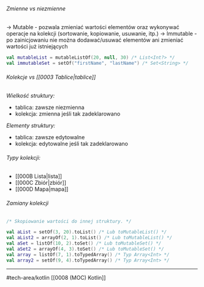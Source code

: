 ###### Zmienne vs niezmienne

→ Mutable - pozwala zmieniać wartości elementów oraz wykonywać operacje na kolekcji (sortowanie, kopiowanie, usuwanie, itp.)
 → Immutable - po zainicjowaniu nie można dodawać/usuwać elementów ani zmieniać wartości już istniejących
 ```kotlin
 val mutableList = mutableListOf(20, null, 30) /* List<Int?> */
 val immutableSet = setOf("firstName", "lastName") /* Set<String> */
 ```
 
###### Kolekcje vs [[0003 Tablice|tablice]]

_Wielkość struktury:_
- tablica: zawsze niezmienna
- kolekcja: zmienna jeśli tak zadeklarowano

_Elementy struktury:_
- tablica: zawsze edytowalne
- kolekcja: edytowalne jeśli tak zadeklarowano

###### Typy kolekcji:
- [[000B Lista|lista]]
- [[000C Zbiór|zbiór]]
- [[000D Mapa|mapa]]

###### Zamiany kolekcji
```kotlin
/* Skopiowanie wartości do innej struktury. */ 

val aList = setOf(3, 20).toList() /* Lub toMutableList() */ 
val aList2 = arrayOf(2, 1).toList() /* Lub toMutableList() */ 
val aSet = listOf(10, 2).toSet() /* Lub toMutableSet() */ 
val aSet2 = arrayOf(4, 3).toSet() /* Lub toMutableSet() */ 
val array = listOf(7, 1).toTypedArray() /* Typ Array<Int> */ 
val array2 = setOf(9, 4).toTypedArray() /* Typ Array<Int> */
```
___

#tech-area/kotlin 
[[0008 (MOC) Kotlin]]








